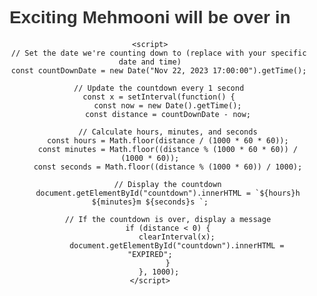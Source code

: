 <!DOCTYPE html>
<html lang="en">
<head>
    <meta charset="UTF-8">
    <meta name="viewport" content="width=device-width, initial-scale=1.0">
    <title>Countdown Mehmooni</title>
    <style>
        body {
            font-family: 'Arial', sans-serif;
            text-align: center;
            padding: 50px;
        }
        h1 {
            color: #333;
        }
        #countdown {
            font-size: 2em;
            color: #ff4500;
            margin-top: 20px;
        }
    </style>
</head>
<body>
    <h1>Exciting Mehmooni will be over in</h1>
    <div id="countdown"></div>

    <script>
        // Set the date we're counting down to (replace with your specific date and time)
        const countDownDate = new Date("Nov 22, 2023 17:00:00").getTime();

        // Update the countdown every 1 second
        const x = setInterval(function() {
            const now = new Date().getTime();
            const distance = countDownDate - now;

            // Calculate hours, minutes, and seconds
            const hours = Math.floor(distance / (1000 * 60 * 60));
            const minutes = Math.floor((distance % (1000 * 60 * 60)) / (1000 * 60));
            const seconds = Math.floor((distance % (1000 * 60)) / 1000);

            // Display the countdown
            document.getElementById("countdown").innerHTML = `${hours}h ${minutes}m ${seconds}s `;

            // If the countdown is over, display a message
            if (distance < 0) {
                clearInterval(x);
                document.getElementById("countdown").innerHTML = "EXPIRED";
            }
        }, 1000);
    </script>
</body>
</html>

